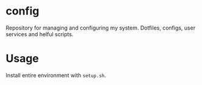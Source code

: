 # config
Repository for managing and configuring my system. Dotfiles, configs, user services and helful scripts.

# Usage
Install entire environment with `setup.sh`.

